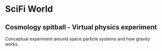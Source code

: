 # SciFi World

## Cosmology spitball - Virtual physics experiment

Conceptual experiment around space particle systems and how gravity works.
